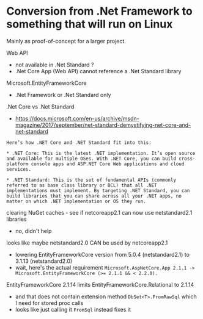 # Conversion from .Net Framework to something that will run on Linux

Mainly as proof-of-concept for a larger project.

Web API
- not available in .Net Standard ?
- .Net Core App (Web API) cannot reference a .Net Standard library

Microsoft.EntityFrameworkCore
- .Net Framework or .Net Standard only

.Net Core vs .Net Standard
- https://docs.microsoft.com/en-us/archive/msdn-magazine/2017/september/net-standard-demystifying-net-core-and-net-standard
```
Here’s how .NET Core and .NET Standard fit into this:

* .NET Core: This is the latest .NET implementation. It’s open source and available for multiple OSes. With .NET Core, you can build cross-platform console apps and ASP.NET Core Web applications and cloud services.

* .NET Standard: This is the set of fundamental APIs (commonly referred to as base class library or BCL) that all .NET implementations must implement. By targeting .NET Standard, you can build libraries that you can share across all your .NET apps, no matter on which .NET implementation or OS they run.
```

clearing NuGet caches - see if netcoreapp2.1 can now use netstandard2.1 libraries
- no, didn't help

looks like maybe netstandard2.0 CAN be used by netcoreapp2.1
- lowering EntityFrameworkCore version from 5.0.4 (netstandard2.1) to 3.1.13 (netstandard2.0)
- wait, here's the actual requirement `Microsoft.AspNetCore.App 2.1.1 -> Microsoft.EntityFrameworkCore (>= 2.1.1 && < 2.2.0).`

EntityFrameworkCore 2.1.14 limits EntityFrameworkCore.Relational to 2.1.14
- and that does not contain extension method `DbSet<T>.FromRawSql` which I need for stored proc calls
- looks like just calling it `FromSql` instead fixes it